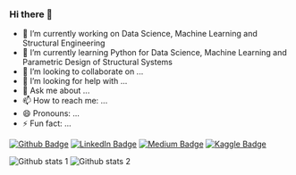 ### Hi there 👋


- 🔭 I’m currently working on Data Science, Machine Learning and Structural Engineering
- 🌱 I’m currently learning Python for Data Science, Machine Learning and Parametric Design of Structural Systems
- 👯 I’m looking to collaborate on ...
- 🤔 I’m looking for help with ...
- 💬 Ask me about ...
- 📫 How to reach me: ...
- 😄 Pronouns: ...
- ⚡ Fun fact: ...


[![Github Badge](https://img.shields.io/badge/-Github-000?style=quare&labelColor=000&logo=Github&logoColor=white&link=link)]([link](https://github.com/KeskinHakan)) 
[![LinkedIn Badge](https://img.shields.io/badge/-LinkedIn-C13584?style=flat-quare&labelColor=C13584&logo=instagram&logoColor=white&link=link)]([link](https://www.linkedin.com/in/hakan-keskin-/)) 
[![Medium Badge](https://img.shields.io/badge/-Medium-757575?style=flat-quare&labelColor=757575&logo=Medium&logoColor=white&link=link)]([link](https://medium.com/@hakan-keskin)) 
[![Kaggle Badge](https://img.shields.io/badge/-Kaggle-FF9800?style=flat-quare&labelColor=FF9800&logo=Blogger&logoColor=white&link=link)]([link](https://www.kaggle.com/hakankeskin))


![Github stats 1](https://github-readme-stats.vercel.app/api?username=kullanıcıadınız&show_icons=true&theme=gradient) 
![Github stats 2](https://github-readme-stats.vercel.app/api?username=kullanıcıadınız&show_icons=true&theme=radical)
